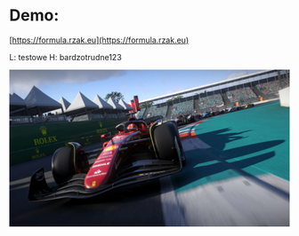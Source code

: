 # Demo:
[https://formula.rzak.eu](https://formula.rzak.eu)

L: testowe H: bardzotrudne123

![F1-Title](frontend/src/F1_22_12.png)
